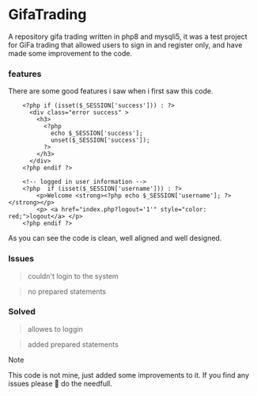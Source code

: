 # GifaTrading
A repository gifa trading written in php8 and mysqli5, it was a test project for GiFa trading that allowed users to sign in and register only, and have made some improvement to the code.

### features
There are some good features i saw when i first saw this code.
```
	<?php if (isset($_SESSION['success'])) : ?>
      <div class="error success" >
      	<h3>
          <?php 
          	echo $_SESSION['success']; 
          	unset($_SESSION['success']);
          ?>
      	</h3>
      </div>
  	<?php endif ?>

    <!-- logged in user information -->
    <?php  if (isset($_SESSION['username'])) : ?>
    	<p>Welcome <strong><?php echo $_SESSION['username']; ?></strong></p>
    	<p> <a href="index.php?logout='1'" style="color: red;">logout</a> </p>
    <?php endif ?>
```
As you can see the code is clean, well aligned and well designed.


### Issues
> couldn't login to the system

> no prepared statements

### Solved
> allowes to loggin

> added prepared statements



> [!NOTE]
> This code is not mine, just added some improvements to it. If you find any issues please 🙏 do the needfull.








